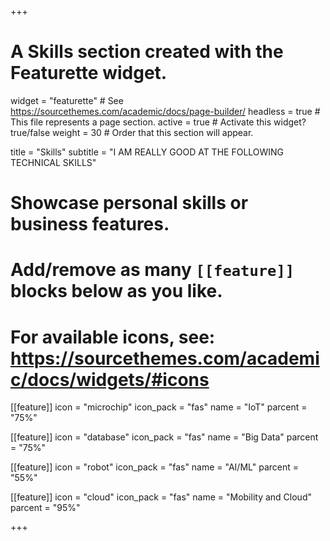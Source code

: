 +++
# A Skills section created with the Featurette widget.
widget = "featurette"  # See https://sourcethemes.com/academic/docs/page-builder/
headless = true  # This file represents a page section.
active = true  # Activate this widget? true/false
weight = 30  # Order that this section will appear.

title = "Skills"
subtitle = "I AM REALLY GOOD AT THE FOLLOWING TECHNICAL SKILLS"

# Showcase personal skills or business features.
# 
# Add/remove as many `[[feature]]` blocks below as you like.
# 
# For available icons, see: https://sourcethemes.com/academic/docs/widgets/#icons

[[feature]]
  icon = "microchip"
  icon_pack = "fas"
  name = "IoT"
  parcent = "75%"
  
[[feature]]
  icon = "database"
  icon_pack = "fas"
  name = "Big Data"
  parcent = "75%"  
  
[[feature]]
  icon = "robot"
  icon_pack = "fas"
  name = "AI/ML"
  parcent = "55%"
  
[[feature]]
  icon = "cloud"
  icon_pack = "fas"
  name = "Mobility and Cloud"
  parcent = "95%"

+++
